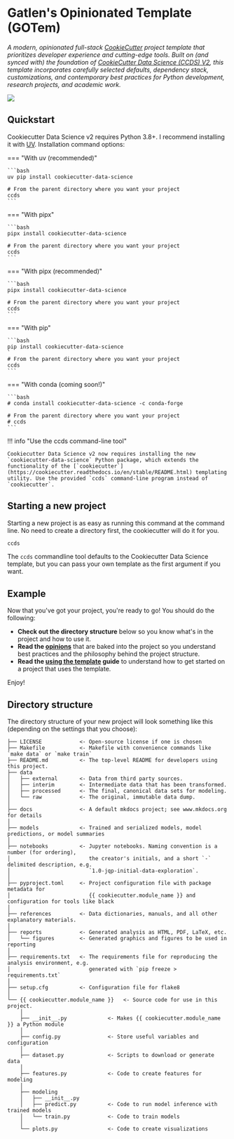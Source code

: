 # Gatlen's Opinionated Template (GOTem)

_A modern, opinionated full-stack [CookieCutter](https://www.cookiecutter.io/) project template that prioritizes developer experience and cutting-edge tools. Built on (and synced with) the foundation of [CookieCutter Data Science (CCDS) V2](https://cookiecutter-data-science.drivendata.org/), this template incorporates carefully selected defaults, dependency stack, customizations, and contemporary best practices for Python development, research projects, and academic work._

<a target="_blank" href="https://cookiecutter-data-science.drivendata.org/">
    <img src="https://img.shields.io/badge/CCDS-Project%20template-328F97?logo=cookiecutter" />
</a>

## Quickstart

Cookiecutter Data Science v2 requires Python 3.8+. I recommend installing it with [UV](https://github.com/astral-sh/uv). Installation command options:

=== "With uv (recommended)"

    ```bash
    uv pip install cookiecutter-data-science

    # From the parent directory where you want your project
    ccds
    ```

=== "With pipx"

    ```bash
    pipx install cookiecutter-data-science

    # From the parent directory where you want your project
    ccds
    ```

=== "With pipx (recommended)"

    ```bash
    pipx install cookiecutter-data-science

    # From the parent directory where you want your project
    ccds
    ```

=== "With pip"

    ```bash
    pip install cookiecutter-data-science
    `
    # From the parent directory where you want your project
    ccds
    ```

=== "With conda (coming soon!)"

    ```bash
    # conda install cookiecutter-data-science -c conda-forge

    # From the parent directory where you want your project
    # ccds
    ```

!!! info "Use the ccds command-line tool"

    Cookiecutter Data Science v2 now requires installing the new `cookiecutter-data-science` Python package, which extends the functionality of the [`cookiecutter`](https://cookiecutter.readthedocs.io/en/stable/README.html) templating utility. Use the provided `ccds` command-line program instead of `cookiecutter`.


## Starting a new project

Starting a new project is as easy as running this command at the command line. No need to create a directory first, the cookiecutter will do it for you.

```bash
ccds
```

The `ccds` commandline tool defaults to the Cookiecutter Data Science template, but you can pass your own template as the first argument if you want.


## Example

<!-- TERMYNAL OUTPUT -->


Now that you've got your project, you're ready to go! You should do the following:

 - **Check out the directory structure** below so you know what's in the project and how to use it.
 - **Read the [opinions](opinions.md)** that are baked into the project so you understand best practices and the philosophy behind the project structure.
 - **Read the [using the template](using-the-template.md) guide** to understand how to get started on a project that uses the template.


 Enjoy!


## Directory structure

The directory structure of your new project will look something like this (depending on the settings that you choose):

```
├── LICENSE            <- Open-source license if one is chosen
├── Makefile           <- Makefile with convenience commands like `make data` or `make train`
├── README.md          <- The top-level README for developers using this project.
├── data
│   ├── external       <- Data from third party sources.
│   ├── interim        <- Intermediate data that has been transformed.
│   ├── processed      <- The final, canonical data sets for modeling.
│   └── raw            <- The original, immutable data dump.
│
├── docs               <- A default mkdocs project; see www.mkdocs.org for details
│
├── models             <- Trained and serialized models, model predictions, or model summaries
│
├── notebooks          <- Jupyter notebooks. Naming convention is a number (for ordering),
│                         the creator's initials, and a short `-` delimited description, e.g.
│                         `1.0-jqp-initial-data-exploration`.
│
├── pyproject.toml     <- Project configuration file with package metadata for 
│                         {{ cookiecutter.module_name }} and configuration for tools like black
│
├── references         <- Data dictionaries, manuals, and all other explanatory materials.
│
├── reports            <- Generated analysis as HTML, PDF, LaTeX, etc.
│   └── figures        <- Generated graphics and figures to be used in reporting
│
├── requirements.txt   <- The requirements file for reproducing the analysis environment, e.g.
│                         generated with `pip freeze > requirements.txt`
│
├── setup.cfg          <- Configuration file for flake8
│
└── {{ cookiecutter.module_name }}   <- Source code for use in this project.
    │
    ├── __init__.py             <- Makes {{ cookiecutter.module_name }} a Python module
    │
    ├── config.py               <- Store useful variables and configuration
    │
    ├── dataset.py              <- Scripts to download or generate data
    │
    ├── features.py             <- Code to create features for modeling
    │
    ├── modeling                
    │   ├── __init__.py 
    │   ├── predict.py          <- Code to run model inference with trained models          
    │   └── train.py            <- Code to train models
    │
    └── plots.py                <- Code to create visualizations   
```
